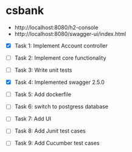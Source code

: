 # csbank

- http://localhost:8080/h2-console
- http://localhost:8080/swagger-ui/index.html

- [x] Task 1: Implement Account controller
- [ ] Task 2: Implement core functionality
- [ ] Task 3: Write unit tests
- [x] Task 4: Implemented swagger 2.5.0
- [ ] Task 5: Add dockerfile
- [ ] Task 6: switch to postgress database
- [ ] Task 7: Add UI
- [ ] Task 8: Add Junit test cases
- [ ] Task 9: Add Cucumber test cases


